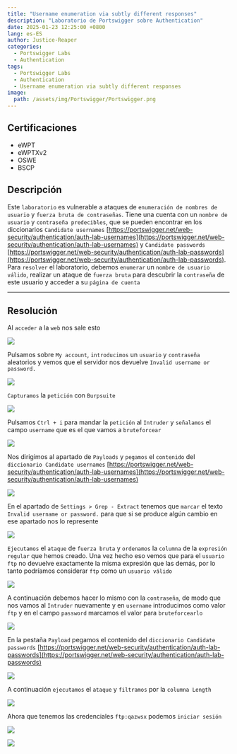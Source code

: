 ```yaml
---
title: "Username enumeration via subtly different responses"
description: "Laboratorio de Portswigger sobre Authentication"
date: 2025-01-23 12:25:00 +0800
lang: es-ES
author: Justice-Reaper
categories:
  - Portswigger Labs
  - Authentication
tags:
  - Portswigger Labs
  - Authentication
  - Username enumeration via subtly different responses
image:
  path: /assets/img/Portswigger/Portswigger.png
---
```


## Certificaciones

- eWPT
- eWPTXv2
- OSWE
- BSCP
  
## Descripción

Este `laboratorio` es vulnerable a ataques de `enumeración de nombres de usuario` y `fuerza bruta de contraseñas`. Tiene una cuenta con un `nombre de usuario` y `contraseña predecibles`, que se pueden encontrar en los diccionarios `Candidate usernames` [https://portswigger.net/web-security/authentication/auth-lab-usernames](https://portswigger.net/web-security/authentication/auth-lab-usernames) y `Candidate passwords` [https://portswigger.net/web-security/authentication/auth-lab-passwords](https://portswigger.net/web-security/authentication/auth-lab-passwords). Para `resolver` el laboratorio, debemos `enumerar` un `nombre de usuario válido`, realizar un ataque de `fuerza bruta` para descubrir la `contraseña` de este usuario y acceder a su `página de cuenta`

---

## Resolución

Al `acceder` a la `web` nos sale esto

![](/assets/img/Authentication-Lab-4/image_1.png)

Pulsamos sobre `My account`, `introducimos` un `usuario` y `contraseña` aleatorios y vemos que el servidor nos devuelve `Invalid username or password.`

![](/assets/img/Authentication-Lab-4/image_2.png)

`Capturamos` la `petición` con `Burpsuite`

![](/assets/img/Authentication-Lab-4/image_3.png)

Pulsamos `Ctrl + i` para mandar la `petición` al `Intruder` y `señalamos` el campo `username` que es el que vamos a `bruteforcear`

![](/assets/img/Authentication-Lab-4/image_4.png)

Nos dirigimos al apartado de `Payloads` y `pegamos` el `contenido` del `diccionario Candidate usernames` [https://portswigger.net/web-security/authentication/auth-lab-usernames](https://portswigger.net/web-security/authentication/auth-lab-usernames)

![](/assets/img/Authentication-Lab-4/image_5.png)

En el apartado de `Settings > Grep - Extract` tenemos que `marcar` el texto `Invalid username or password.` para que si se produce algún cambio en ese apartado nos lo represente

![](/assets/img/Authentication-Lab-4/image_6.png)

`Ejecutamos` el `ataque` de `fuerza bruta` y `ordenamos` la `columna` de la `expresión regular` que hemos creado. Una vez hecho eso vemos que para el `usuario ftp` no devuelve exactamente la misma expresión que las demás, por lo tanto podríamos considerar `ftp` como un `usuario válido`

![](/assets/img/Authentication-Lab-4/image_7.png)

A continuación debemos hacer lo mismo con la `contraseña`, de modo que nos vamos al `Intruder` nuevamente y en `username` introducimos como valor `ftp` y en el campo `password` marcamos el valor para `bruteforcearlo`

![](/assets/img/Authentication-Lab-4/image_8.png)

En la pestaña `Payload` pegamos el contenido del `diccionario Candidate passwords` [https://portswigger.net/web-security/authentication/auth-lab-passwords](https://portswigger.net/web-security/authentication/auth-lab-passwords)

![](/assets/img/Authentication-Lab-4/image_9.png)

A continuación `ejecutamos` el `ataque` y `filtramos` por la `columna Length`

![](/assets/img/Authentication-Lab-4/image_10.png)

Ahora que tenemos las credenciales `ftp:qazwsx` podemos `iniciar sesión`

![](/assets/img/Authentication-Lab-4/image_11.png)

![](/assets/img/Authentication-Lab-4/image_12.png)
